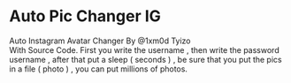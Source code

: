 # Auto Pic Changer IG
Auto Instagram Avatar Changer 
By @1xm0d Tyizo
<br>
With Source Code.
First you write the username ,
then write the password username , 
after that put a sleep ( seconds ) ,
be sure that you put the pics in a file ( photo ) ,
you can put millions of photos.

